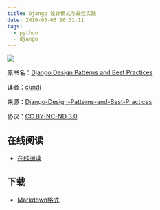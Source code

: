 ```yaml
---
title: Django 设计模式与最佳实践
date: 2016-03-05 10:31:11
tags:
  - python
  - django
---
```


![](https://dz13w8afd47il.cloudfront.net/sites/default/files/imagecache/ppv4_main_book_cover/6644OS.jpg)

原书名：[Django Design Patterns and Best Practices](https://www.packtpub.com/web-development/django-design-patterns-and-best-practices)

译者：[cundi](https://github.com/cundi)

来源：[Django-Design-Patterns-and-Best-Practices](https://github.com/cundi/Django-Design-Patterns-and-Best-Practices)

协议：[CC BY-NC-ND 3.0](http://creativecommons.org/licenses/by-nc-nd/3.0/deed.zh)

<!--more-->

## 在线阅读 ##

+ [在线阅读](https://github.com/cundi/Django-Design-Patterns-and-Best-Practices)

## 下载 ##

+ [Markdown格式](https://github.com/cundi/Django-Design-Patterns-and-Best-Practices/archive/master.zip)